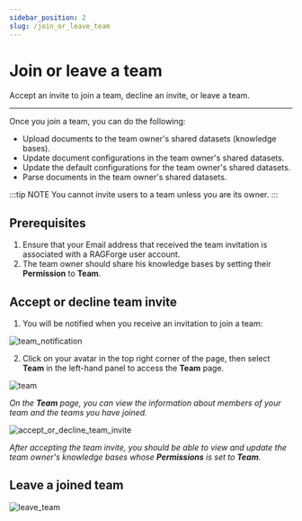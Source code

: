 ```yaml
---
sidebar_position: 2
slug: /join_or_leave_team
---
```


# Join or leave a team

Accept an invite to join a team, decline an invite, or leave a team.

---

Once you join a team, you can do the following:

- Upload documents to the team owner's shared datasets (knowledge bases).
- Update document configurations in the team owner's shared datasets.
- Update the default configurations for the team owner's shared datasets.
- Parse documents in the team owner's shared datasets.

:::tip NOTE
You cannot invite users to a team unless you are its owner.
:::

## Prerequisites

1. Ensure that your Email address that received the team invitation is associated with a RAGForge user account.
2. The team owner should share his knowledge bases by setting their **Permission** to **Team**.

## Accept or decline team invite

1. You will be notified when you receive an invitation to join a team:

![team_notification](https://raw.githubusercontent.com/infiniflow/ragforge-docs/main/images/team_notification.jpg)

2. Click on your avatar in the top right corner of the page, then select **Team** in the left-hand panel to access the **Team** page.

![team](https://github.com/user-attachments/assets/0eac2503-26bc-4568-b3f2-bcd84069a07a)

_On the **Team** page, you can view the information about members of your team and the teams you have joined._

![accept_or_decline_team_invite](https://github.com/user-attachments/assets/6a2cb61f-03d5-4423-9ed1-71df97ff4114)

_After accepting the team invite, you should be able to view and update the team owner's knowledge bases whose **Permissions** is set to **Team**._

## Leave a joined team

![leave_team](https://raw.githubusercontent.com/infiniflow/ragforge-docs/main/images/quit.jpg)